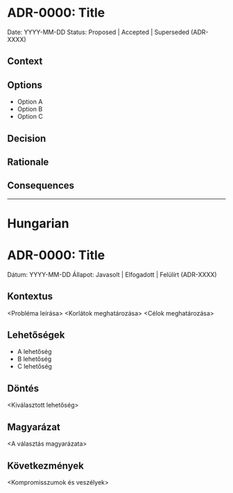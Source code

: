 # ADR-0000: Title
Date: YYYY-MM-DD
Status: Proposed | Accepted | Superseded (ADR-XXXX)

## Context
<Problem and constraints>
<Goals>

## Options
- Option A
- Option B
- Option C

## Decision
<Chosen option>

## Rationale
<Rationale behind decision>

## Consequences
<Tradeoffs and risks>

---
# Hungarian
# ADR-0000: Title
Dátum: YYYY-MM-DD
Állapot: Javasolt | Elfogadott | Felülírt (ADR-XXXX)

## Kontextus
<Probléma leírása>
<Korlátok meghatározása>
<Célok meghatározása>

## Lehetőségek
- A lehetőség
- B lehetőség
- C lehetőség

## Döntés
<Kiválasztott lehetőség>

## Magyarázat
<A választás magyarázata>

## Következmények
<Kompromisszumok és veszélyek>